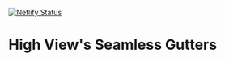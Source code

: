 [![Netlify Status](https://api.netlify.com/api/v1/badges/5f74febf-92e8-4330-8e1f-63a88189720a/deploy-status)](https://app.netlify.com/sites/coloradogutter/deploys)

# High View's Seamless Gutters
